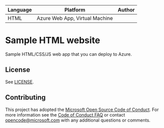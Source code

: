 <table><thead><tr class="header"><th>Language</th><th>Platform</th><th>Author</th></tr></thead><tbody><tr class="odd"><td>HTML</td><td>Azure Web App, Virtual Machine</td><td></td></tr></tbody></table>

Sample HTML website
===================

Sample HTML/CSS/JS web app that you can deploy to Azure.

License
-------

See [LICENSE](LICENSE).

Contributing
------------

This project has adopted the [Microsoft Open Source Code of Conduct](https://opensource.microsoft.com/codeofconduct/). For more information see the [Code of Conduct FAQ](https://opensource.microsoft.com/codeofconduct/faq/) or contact <opencode@microsoft.com> with any additional questions or comments.

